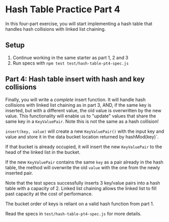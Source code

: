 # Hash Table Practice Part 4

In this four-part exercise, you will start implementing a hash table that
handles hash collisions with linked list chaining.

## Setup

1. Continue working in the same starter as part 1, 2 and 3
2. Run specs with `npm test test/hash-table-pt4-spec.js`

## Part 4: Hash table insert with hash and key collisions

Finally, you will write a *complete* insert function. It will handle hash
collisions with linked list chaining as in part 3, AND, if the same key is
inserted, but with a different value, the old value is overwritten by the new
value. This functionality will enable us to "update" values that share
the same key in a `KeyValuePair`. Note this is not the same as a hash
collision!

`insert(key, value)` will create a new `KeyValuePair()` with the input key and
value and store it in the data bucket location returned by hashMod(key)`.

If that bucket is already occupied, it will insert the new `KeyValuePair` to
the head of the linked list in the bucket.

If the new `KeyValuePair` contains the same `key` as a pair already in the hash
table, the method will overwrite the old `value` with the one from the newly
inserted pair.

Note that the test specs successfully inserts 3 key/value pairs into a hash
table with a capacity of 2. Linked list chaining allows the linked list to
fill past capacity at the cost of performance.

The bucket order of keys is reliant on a valid hash function from part 1.

Read the specs in `test/hash-table-pt4-spec.js` for more details.
